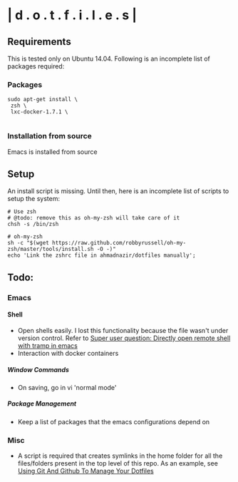 # | d . o . t . f . i . l . e . s | 

## Requirements

This is tested only on Ubuntu 14.04. Following is an incomplete list of packages required:

### Packages
```
sudo apt-get install \
 zsh \
 lxc-docker-1.7.1 \
 
```

### Installation from source

Emacs is installed from source

## Setup

An install script is missing. Until then, here is an incomplete list of scripts to setup the system:

```
# Use zsh
# @todo: remove this as oh-my-zsh will take care of it
chsh -s /bin/zsh

# oh-my-zsh
sh -c "$(wget https://raw.github.com/robbyrussell/oh-my-zsh/master/tools/install.sh -O -)"
echo 'Link the zshrc file in ahmadnazir/dotfiles manually';
```

## Todo:

### Emacs

#### Shell
- Open shells easily. I lost this functionality because the file wasn't under version control.
  Refer to [Super user question: Directly open remote shell with tramp in emacs](http://superuser.com/a/905060/413325)
- Interaction with docker containers

##### Window Commands
- On saving, go in vi 'normal mode'

##### Package Management
- Keep a list of packages that the emacs configurations depend on

### Misc
- A script is required that creates symlinks in the home folder for all the files/folders present in the top level of this repo. As an example, see [Using Git And Github To Manage Your Dotfiles](http://blog.smalleycreative.com/tutorials/using-git-and-github-to-manage-your-dotfiles/)

